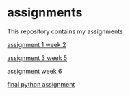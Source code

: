# assignments
This repository contains my assignments 

[assignment 1 week 2](https://github.com/janpaulwillems/assignments/blob/master/Assignment_week_2done%2B.md)

[assignment 3 week 5](https://github.com/janpaulwillems/assignments/blob/master/Assignment_week_5%20laatste%20versie.ipynb)

[assignment week 6](https://github.com/janpaulwillems/assignments/blob/master/assignment4%20(2).ipynb)

[final python assignment](https://github.com/janpaulwillems/assignments/blob/master/Final_Assignment_Python_1_students.ipynb)
